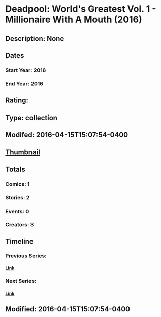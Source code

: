 # Deadpool: World's Greatest Vol. 1 - Millionaire With A Mouth (2016)
## Description: None
## Dates
### Start Year: 2016
### End Year: 2016
## Rating: 
## Type: collection
## Modifed: 2016-04-15T15:07:54-0400
## [Thumbnail](http://i.annihil.us/u/prod/marvel/i/mg/b/40/image_not_available.jpg)
## Totals
### Comics: 1
### Stories: 2
### Events: 0
### Creators: 3
## Timeline
### Previous Series: 
#### [Link]()
### Next Series: 
#### [Link]()
## Modified: 2016-04-15T15:07:54-0400